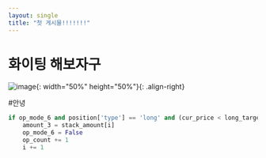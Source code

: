 ```yaml
---
layout: single
title: "첫 게시물!!!!!!!"
---
```


# 화이팅 해보자구


![image](https://user-images.githubusercontent.com/100412066/224659833-e4f59c2f-ed3b-44dc-9aad-5f1405e74bab.JPG){: width="50%" height="50%"}{: .align-right}


#안녕 

~~~py
if op_mode_6 and position['type'] == 'long' and (cur_price < long_target*0.976):
    amount_3 = stack_amount[i]
    op_mode_6 = False
    op_count += 1      
    i += 1     
~~~
